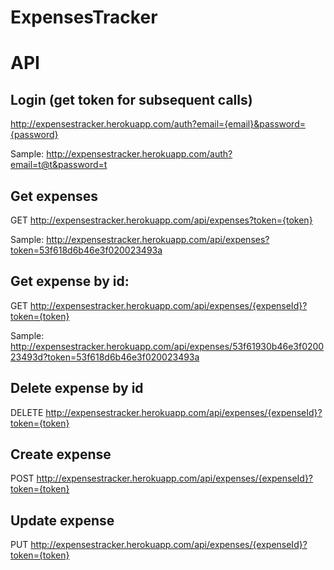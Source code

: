 ExpensesTracker
===============

# API

## Login (get token for subsequent calls)

http://expensestracker.herokuapp.com/auth?email={email}&password={password}

Sample: http://expensestracker.herokuapp.com/auth?email=t@t&password=t

## Get expenses

GET http://expensestracker.herokuapp.com/api/expenses?token={token}

Sample: http://expensestracker.herokuapp.com/api/expenses?token=53f618d6b46e3f020023493a

## Get expense by id:

GET http://expensestracker.herokuapp.com/api/expenses/{expenseId}?token={token}

Sample: http://expensestracker.herokuapp.com/api/expenses/53f61930b46e3f020023493d?token=53f618d6b46e3f020023493a

## Delete expense by id

DELETE http://expensestracker.herokuapp.com/api/expenses/{expenseId}?token={token}

## Create expense

POST http://expensestracker.herokuapp.com/api/expenses/{expenseId}?token={token}

## Update expense

PUT http://expensestracker.herokuapp.com/api/expenses/{expenseId}?token={token}

